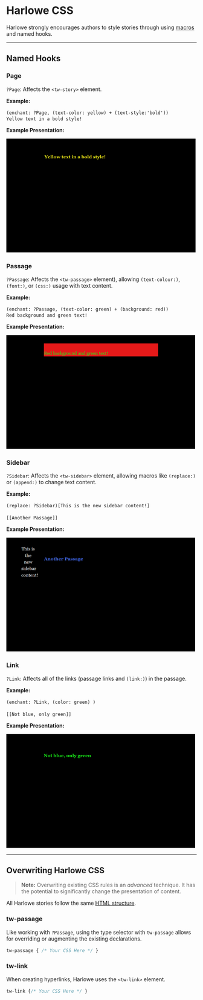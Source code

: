 # Harlowe CSS

Harlowe strongly encourages authors to style stories through using [macros](https://twine2.neocities.org/#markup_macro) and named hooks.

---

## Named Hooks

### Page

`?Page`: Affects the `<tw-story>` element.

**Example:**

```twee
(enchant: ?Page, (text-color: yellow) + (text-style:'bold'))
Yellow text in a bold style!
```

**Example Presentation:**

![Harlowe ?Page](./images/harlowe-page.png "Harlowe ?Page")

### Passage

`?Passage`: Affects the `<tw-passage>` element), allowing `(text-colour:)`, `(font:)`, or `(css:)` usage with text content.

**Example:**

```twee
(enchant: ?Passage, (text-color: green) + (background: red))
Red background and green text!
```

**Example Presentation:**

![Harlowe ?Passage](./images/harlowe-passage.png "Harlowe ?Passage")

### Sidebar

`?Sidebar`: Affects the `<tw-sidebar>` element, allowing macros like `(replace:)` or `(append:)` to change text content.

**Example:**

```twee
(replace: ?Sidebar)[This is the new sidebar content!]

[[Another Passage]]

```

**Example Presentation:**

![Harlowe ?Sidebar](./images/harlowe-sidebar.png "Harlowe ?Sidebar")

### Link

`?Link`: Affects all of the links (passage links and `(link:)`) in the passage.

**Example:**

```twee
(enchant: ?Link, (color: green) )

[[Not blue, only green]]
```

**Example Presentation:**

![Harlowe ?Link](./images/harlowe-link.png "Harlowe ?Link")

---

## Overwriting Harlowe CSS

> **Note:** Overwriting existing CSS rules is an *advanced* technique. It has the potential to significantly change the presentation of content.

All Harlowe stories follow the same [HTML structure](../../html/storyformats/harlowe.md#harlowe-html).

### tw-passage

Like working with `?Passage`, using the type selector with `tw-passage` allows for overriding or augmenting the existing declarations.

```css
tw-passage { /* Your CSS Here */ }
```

### tw-link

When creating hyperlinks, Harlowe uses the `<tw-link>` element.

```css
tw-link {/* Your CSS Here */ }
```
